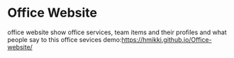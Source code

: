 # Office Website
office website show office services, team items and their profiles and what people say to this office sevices
demo:https://hmikki.github.io/Office-website/
